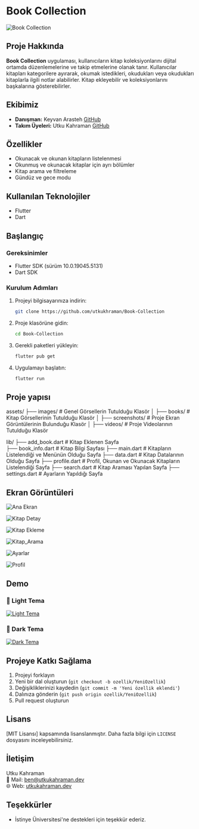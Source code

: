 # Book Collection

![Book Collection](assets/images/logo.png)

## Proje Hakkında

**Book Collection** uygulaması, kullanıcıların kitap koleksiyonlarını dijital ortamda düzenlemelerine ve takip etmelerine olanak tanır. Kullanıcılar kitapları kategorilere ayırarak, okumak istedikleri, okudukları veya okudukları kitaplarla ilgili notlar alabilirler. Kitap ekleyebilir ve koleksiyonlarını başkalarına gösterebilirler.

## Ekibimiz
+ **Danışman:** Keyvan Arasteh [GitHub](https://github.com/keyvanarasteh)
+ **Takım Üyeleri:** Utku Kahraman [GitHub](https://github.com/utkukhraman)

## Özellikler
- Okunacak ve okunan kitapların listelenmesi
- Okunmuş ve okunacak kitaplar için ayrı bölümler
- Kitap arama ve filtreleme
- Gündüz ve gece modu

## Kullanılan Teknolojiler
- Flutter
- Dart

## Başlangıç

### Gereksinimler
- Flutter SDK (sürüm 10.0.19045.5131)
- Dart SDK

### Kurulum Adımları
1. Projeyi bilgisayarınıza indirin:
     ```bash
     git clone https://github.com/utkukhraman/Book-Collection
     ```
2. Proje klasörüne gidin:
     ```bash
     cd Book-Collection
     ```
3. Gerekli paketleri yükleyin:
     ```bash
     flutter pub get
     ```
4. Uygulamayı başlatın:
     ```bash
     flutter run
     ```

## Proje yapısı

assets/
├── images/          # Genel Görsellerin Tutulduğu Klasör
│   ├── books/        # Kitap Görsellerinin Tutulduğu Klasör
│   ├── screenshots/  # Proje Ekran Görüntülerinin Bulunduğu Klasör
│
├── videos/          # Proje Videolarının Tutulduğu Klasör

lib/
├── add_book.dart     # Kitap Eklenen Sayfa  
├── book_info.dart    # Kitap Bilgi Sayfası
├── main.dart         # Kitapların Listelendiği ve Menünün Olduğu Sayfa
├── data.dart         # Kitap Datalarının Olduğu Sayfa
├── profile.dart      # Profil, Okunan ve Okunacak Kitapların Listelendiği Sayfa
├── search.dart       # Kitap Araması Yapılan Sayfa
├── settings.dart     # Ayarların Yapıldığı Sayfa




## Ekran Görüntüleri

![Ana Ekran](assets/images/screenshots/mainpage.png)

![Kitap Detay](assets/images/screenshots/book-detail.png)

![Kitap Ekleme](assets/images/screenshots/add-book.png)

![Kitap_Arama](assets/images/screenshots/book-search.png)

![Ayarlar](assets/images/screenshots/settings.png)

![Profil](assets/images/screenshots/profile.png)

## Demo

### 🎨 Light Tema
[![Light Tema](https://img.youtube.com/vi/qbuHwcFJMxQ/0.jpg)](https://youtube.com/shorts/qbuHwcFJMxQ)

### 🌙 Dark Tema
[![Dark Tema](https://img.youtube.com/vi/LVPeaeT7A3E/0.jpg)](https://youtube.com/shorts/LVPeaeT7A3E)


## Projeye Katkı Sağlama

1. Projeyi forklayın
2. Yeni bir dal oluşturun (`git checkout -b ozellik/YeniOzellik`)
3. Değişikliklerinizi kaydedin (`git commit -m 'Yeni özellik eklendi'`)
4. Dalınıza gönderin (`git push origin ozellik/YeniOzellik`)
5. Pull request oluşturun

## Lisans
[MIT Lisansı] kapsamında lisanslanmıştır. Daha fazla bilgi için `LICENSE` dosyasını inceleyebilirsiniz.

## İletişim
Utku Kahraman  
📧 Mail: [ben@utkukahraman.dev](mailto:ben@utkukahraman.dev)  
🌐 Web: [utkukahraman.dev](https://utkukahraman.dev)

## Teşekkürler
- İstinye Üniversitesi'ne destekleri için teşekkür ederiz.
